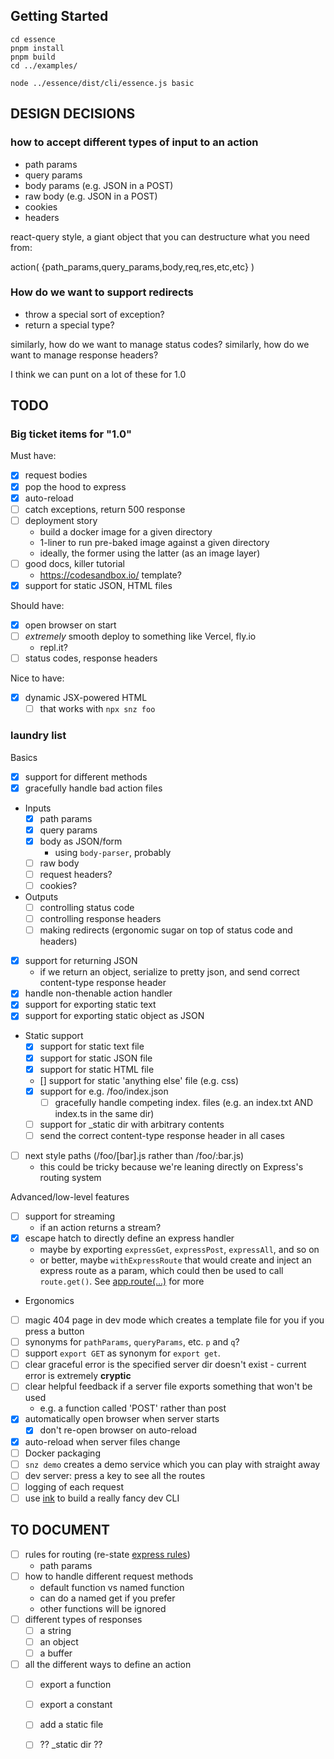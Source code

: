 ## Getting Started
```
cd essence
pnpm install
pnpm build
cd ../examples/

node ../essence/dist/cli/essence.js basic
```

## DESIGN DECISIONS

### how to accept different types of input to an action
- path params
- query params
- body params (e.g. JSON in a POST)
- raw body (e.g. JSON in a POST)
- cookies
- headers

react-query style, a giant object that you can destructure what you need from:

action( {path_params,query_params,body,req,res,etc,etc} )

### How do we want to support redirects
- throw a special sort of exception?
- return a special type?

similarly, how do we want to manage status codes?
similarly, how do we want to manage response headers?

I think we can punt on a lot of these for 1.0

## TODO

### Big ticket items for "1.0"

Must have:
- [x] request bodies
- [x] pop the hood to express
- [x] auto-reload
- [ ] catch exceptions, return 500 response 
- [ ] deployment story
  - build a docker image for a given directory
  - 1-liner to run pre-baked image against a given directory
  - ideally, the former using the latter (as an image layer) 
- [ ] good docs, killer tutorial
  - https://codesandbox.io/ template?
- [x] support for static JSON, HTML files

Should have:
- [x] open browser on start
- [ ] *extremely* smooth deploy to something like Vercel, fly.io 
  - repl.it?
- [ ] status codes, response headers

Nice to have:
- [x] dynamic JSX-powered HTML
  - [ ] that works with `npx snz foo`

### laundry list

Basics
- [x] support for different methods
- [x] gracefully handle bad action files
- Inputs
  - [x] path params
  - [x] query params
  - [x] body as JSON/form
    - using `body-parser`, probably
  - [ ] raw body
  - [ ] request headers?
  - [ ] cookies?
- Outputs
  - [ ] controlling status code
  - [ ] controlling response headers
  - [ ] making redirects (ergonomic sugar on top of status code and headers)
- [x] support for returning JSON
  - if we return an object, serialize to pretty json, and send correct content-type response header
- [x] handle non-thenable action handler
- [x] support for exporting static text
- [x] support for exporting static object as JSON
- Static support
  - [x] support for static text file
  - [x] support for static JSON file
  - [x] support for static HTML file
  - [] support for static 'anything else' file (e.g. css)
  - [x] support for e.g. /foo/index.json
    - [ ] gracefully handle competing index. files (e.g. an index.txt AND index.ts in the same dir)
  - [ ] support for _static dir with arbitrary contents
  - [ ] send the correct content-type response header in all cases
- [ ] next style paths (/foo/[bar].js rather than /foo/:bar.js)
  - this could be tricky because we're leaning directly on Express's routing system

Advanced/low-level features
- [ ] support for streaming
  - if an action returns a stream?
- [x] escape hatch to directly define an express handler
  - maybe by exporting `expressGet`, `expressPost`, `expressAll`, and so on
  - or better, maybe `withExpressRoute` that would create and inject an express route as a param, which could then be used to call `route.get()`. See [app.route(...)](https://expressjs.com/en/4x/api.html#app.route) for more
  
- Ergonomics
- [ ] magic 404 page in dev mode which creates a template file for you if you press a button
- [ ] synonyms for `pathParams`, `queryParams`, etc. `p` and `q`?
- [ ] support `export GET` as synonym for `export get`.
- [ ] clear graceful error is the specified server dir doesn't exist - current error is extremely **cryptic**
- [ ] clear helpful feedback if a server file exports something that won't be used
  - e.g. a function called 'POST' rather than post
- [x] automatically open browser when server starts
  - [x] don't re-open browser on auto-reload
- [x] auto-reload when server files change
- [ ] Docker packaging
- [ ] `snz demo` creates a demo service which you can play with straight away
- [ ] dev server: press a key to see all the routes
- [ ] logging of each request
- [ ] use [ink](https://github.com/vadimdemedes/ink) to build a really fancy dev CLI

## TO DOCUMENT
- [ ] rules for routing (re-state [express rules](https://expressjs.com/en/guide/routing.html))
  - path params
- [ ] how to handle different request methods
  - default function vs named function
  - can do a named get if you prefer 
  - other functions will be ignored
- [ ] different types of responses
  - [ ] a string
  - [ ] an object
  - [ ] a buffer
- [ ] all the different ways to define an action
  - [ ] export a function
  - [ ] export a constant
  - [ ] add a static file
  - [ ] ?? _static dir ??

